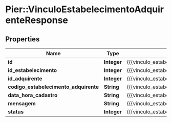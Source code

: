 # Pier::VinculoEstabelecimentoAdquirenteResponse

## Properties
Name | Type | Description | Notes
------------ | ------------- | ------------- | -------------
**id** | **Integer** | {{{vinculo_estabelecimento_adquirente_response_id_value}}} | [optional] 
**id_estabelecimento** | **Integer** | {{{vinculo_estabelecimento_adquirente_response_id_estabelecimento_value}}} | [optional] 
**id_adquirente** | **Integer** | {{{vinculo_estabelecimento_adquirente_response_id_adquirente_value}}} | [optional] 
**codigo_estabelecimento_adquirente** | **String** | {{{vinculo_estabelecimento_adquirente_response_codigo_estabelecimento_adquirente_value}}} | [optional] 
**data_hora_cadastro** | **String** | {{{vinculo_estabelecimento_adquirente_response_data_hora_cadastro_value}}} | [optional] 
**mensagem** | **String** | {{{vinculo_estabelecimento_adquirente_response_mensagem_value}}} | [optional] 
**status** | **Integer** | {{{vinculo_estabelecimento_adquirente_response_status_value}}} | [optional] 


